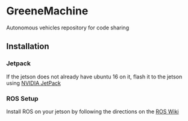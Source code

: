 # GreeneMachine
Autonomous vehicles repository for code sharing

## Installation
### Jetpack
If the jetson does not already have ubuntu 16 on it, flash it to the jetson using [NVIDIA JetPack](https://developer.nvidia.com/embedded/jetpack)
### ROS Setup
Install ROS on your jetson by following the directions on the [ROS Wiki](http://wiki.ros.org/kinetic/Installation/Ubuntu)
